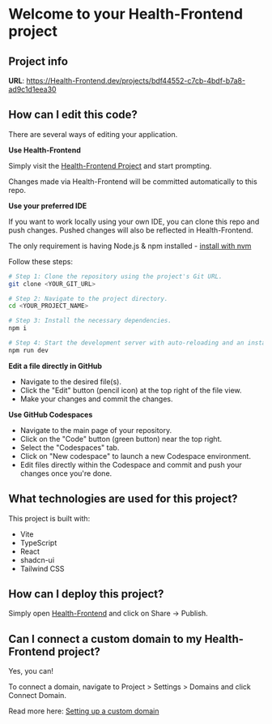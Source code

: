 # Welcome to your Health-Frontend project

## Project info

**URL**: https://Health-Frontend.dev/projects/bdf44552-c7cb-4bdf-b7a8-ad9c1d1eea30

## How can I edit this code?

There are several ways of editing your application.

**Use Health-Frontend**

Simply visit the [Health-Frontend Project](https://Health-Frontend.dev/projects/bdf44552-c7cb-4bdf-b7a8-ad9c1d1eea30) and start prompting.

Changes made via Health-Frontend will be committed automatically to this repo.

**Use your preferred IDE**

If you want to work locally using your own IDE, you can clone this repo and push changes. Pushed changes will also be reflected in Health-Frontend.

The only requirement is having Node.js & npm installed - [install with nvm](https://github.com/nvm-sh/nvm#installing-and-updating)

Follow these steps:

```sh
# Step 1: Clone the repository using the project's Git URL.
git clone <YOUR_GIT_URL>

# Step 2: Navigate to the project directory.
cd <YOUR_PROJECT_NAME>

# Step 3: Install the necessary dependencies.
npm i

# Step 4: Start the development server with auto-reloading and an instant preview.
npm run dev
```

**Edit a file directly in GitHub**

- Navigate to the desired file(s).
- Click the "Edit" button (pencil icon) at the top right of the file view.
- Make your changes and commit the changes.

**Use GitHub Codespaces**

- Navigate to the main page of your repository.
- Click on the "Code" button (green button) near the top right.
- Select the "Codespaces" tab.
- Click on "New codespace" to launch a new Codespace environment.
- Edit files directly within the Codespace and commit and push your changes once you're done.

## What technologies are used for this project?

This project is built with:

- Vite
- TypeScript
- React
- shadcn-ui
- Tailwind CSS

## How can I deploy this project?

Simply open [Health-Frontend](https://Health-Frontend.dev/projects/bdf44552-c7cb-4bdf-b7a8-ad9c1d1eea30) and click on Share -> Publish.

## Can I connect a custom domain to my Health-Frontend project?

Yes, you can!

To connect a domain, navigate to Project > Settings > Domains and click Connect Domain.

Read more here: [Setting up a custom domain](https://docs.Health-Frontend.dev/tips-tricks/custom-domain#step-by-step-guide)
